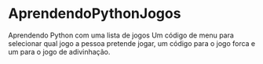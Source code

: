 # AprendendoPythonJogos
Aprendendo Python com uma lista de jogos
Um código de menu para selecionar qual jogo a pessoa pretende jogar, um código para o jogo forca e um para o jogo de adivinhação.

